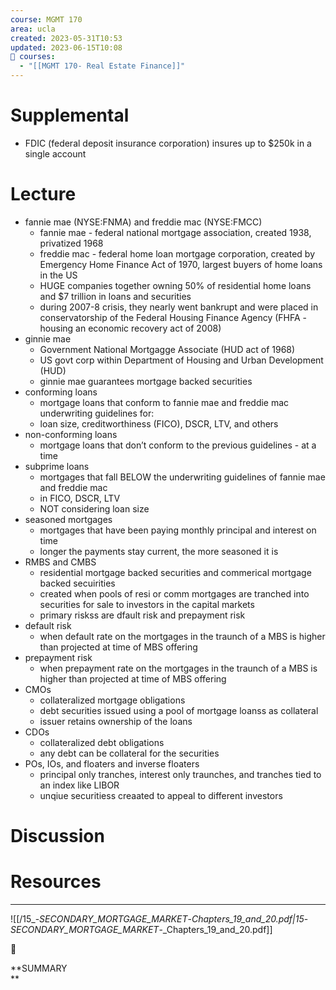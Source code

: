 ```yaml
---
course: MGMT 170
area: ucla
created: 2023-05-31T10:53
updated: 2023-06-15T10:08
📕 courses:
  - "[[MGMT 170- Real Estate Finance]]"
---
```

# Supplemental

- FDIC (federal deposit insurance corporation) insures up to $250k in a single account

# Lecture

- fannie mae (NYSE:FNMA) and freddie mac (NYSE:FMCC)
    - fannie mae - federal national mortgage association, created 1938, privatized 1968
    - freddie mac - federal home loan mortgage corporation, created by Emergency Home Finance Act of 1970, largest buyers of home loans in the US
    - HUGE companies together owning 50% of residential home loans and $7 trillion in loans and securities
    - during 2007-8 crisis, they nearly went bankrupt and were placed in conservatorship of the Federal Housing Finance Agency (FHFA - housing an economic recovery act of 2008)
- ginnie mae
    - Government National Mortgagge Associate (HUD act of 1968)
    - US govt corp within Department of Housing and Urban Development (HUD)
    - ginnie mae guarantees mortgage backed securities
- conforming loans
    - mortgage loans that conform to fannie mae and freddie mac underwriting guidelines for:
    - loan size, creditworthiness (FICO), DSCR, LTV, and others
- non-conforming loans
    - mortgage loans that don’t conform to the previous guidelines - at a time
- subprime loans
    - mortgages that fall BELOW the underwriting guidelines of fannie mae and freddie mac
    - in FICO, DSCR, LTV
    - NOT considering loan size
- seasoned mortgages
    - mortgages that have been paying monthly principal and interest on time
    - longer the payments stay current, the more seasoned it is
- RMBS and CMBS
    - residential mortgage backed securities and commerical mortgage backed secuirities
    - created when pools of resi or comm mortgages are tranched into securities for sale to investors in the capital markets
    - primary riskss are dfault risk and prepayment risk
- default risk
    - when default rate on the mortgages in the traunch of a MBS is higher than projected at time of MBS offering
- prepayment risk
    - when prepayment rate on the mortgages in the traunch of a MBS is higher than projected at time of MBS offering
- CMOs
    - collateralized mortgage obligations
    - debt securities issued using a pool of mortgage loanss as collateral
    - issuer retains ownership of the loans
- CDOs
    - collateralized debt obligations
    - any debt can be collateral for the securities
- POs, IOs, and floaters and inverse floaters
    - principal only tranches, interest only traunches, and tranches tied to an index like LIBOR
    - unqiue securitiess creaated to appeal to different investors

# Discussion

# Resources

---

![[/15_-_SECONDARY_MORTGAGE_MARKET_-_Chapters_19_and_20.pdf|15_-_SECONDARY_MORTGAGE_MARKET_-_Chapters_19_and_20.pdf]]

📌

**SUMMARY  
**